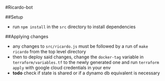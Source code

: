 #Ricardo-bot

##Setup

- run `npm install` in the `src` directory to install dependencies

##Applying changes 
- any changes to `src/ricardo.js` must be followed by a run of `make ricardo` from the top level directory
- then to deploy said changes, change the `docker-tag` variable in `terraform/variables.tf` to the newly generated one and run `terraform apply` with google cloud credentials in your env
- **todo** check if state is shared or if a dynamo db equivalent is necessary 
 